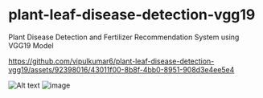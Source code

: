# plant-leaf-disease-detection-vgg19

Plant Disease Detection and Fertilizer Recommendation System using VGG19 Model

https://github.com/vipulkumar6/plant-leaf-disease-detection-vgg19/assets/92398016/43011f00-8b8f-4bb0-8951-908d3e4ee5e4


![Alt text](relative%20path/to/img.jpg?raw=true 'Title')
![image](https://github.com/user-attachments/assets/6e4a9fe8-5a48-4f40-8374-05747cbd07fe)



